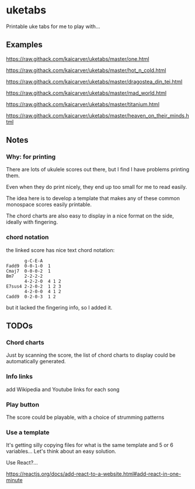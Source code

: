 # uketabs

Printable uke tabs for me to play with...

## Examples

https://raw.githack.com/kaicarver/uketabs/master/one.html

https://raw.githack.com/kaicarver/uketabs/master/hot_n_cold.html

https://raw.githack.com/kaicarver/uketabs/master/dragostea_din_tei.html

https://raw.githack.com/kaicarver/uketabs/master/mad_world.html

https://raw.githack.com/kaicarver/uketabs/master/titanium.html

https://raw.githack.com/kaicarver/uketabs/master/heaven_on_their_minds.html

## Notes

### Why: for printing

There are lots of ukulele scores out there,
but I find I have problems printing them.

Even when they do print nicely,
they end up too small for me to read easily.

The idea here is to develop a template that makes
any of these common monospace scores easily printable.

The chord charts are also easy to display
in a nice format on the side, ideally with fingering.

### chord notation

the linked score has nice text chord notation:

```text
       g-C-E-A
Fadd9  0-0-1-0  1
Cmaj7  0-0-0-2  1
Bm7    2-2-2-2
       4-2-2-0  4 1 2
E7sus4 2-2-0-2  1 2 3
       4-2-0-0  4 1 2
Cadd9  0-2-0-3  1 2
```

but it lacked the fingering info, so I added it.

## TODOs

### Chord charts

Just by scanning the score, the list of chord charts
to display could be automatically generated.

### Info links

add Wikipedia and Youtube links for each song

### Play button

The score could be playable, with a choice of strumming patterns

### Use a template

It's getting silly copying files for what is the same template and 5 or 6 variables... Let's think about an easy solution. 

Use React?...

https://reactjs.org/docs/add-react-to-a-website.html#add-react-in-one-minute
